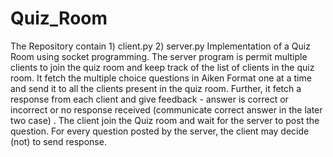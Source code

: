 # Quiz_Room
The Repository contain  1) client.py  2) server.py  Implementation of a Quiz Room using socket programming.   The server program is permit multiple clients to join the quiz room and keep track of the list of clients in the quiz room. It fetch the multiple choice questions in Aiken Format one at a time and send it to all the clients present in the quiz room. Further, it fetch a response from each client and give feedback - answer is correct or incorrect or no response received (communicate correct answer in the later two case) .   The client join the Quiz room and wait for the server to post the question. For every question posted by the server, the client may decide (not) to send response.
